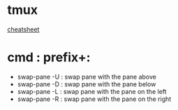 # tmux

[cheatsheet](https://tmuxcheatsheet.com/tmux-plugins-tools/)

# cmd : prefix+:
- swap-pane -U : swap pane with the pane above
- swap-pane -D : swap pane with the pane below
- swap-pane -L : swap pane with the pane on the left
- swap-pane -R : swap pane with the pane on the right

